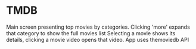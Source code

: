 # TMDB

Main screen presenting top movies by categories.
Clicking 'more' expands that category to show the full movies list
Selecting a movie shows its details, clicking a movie video opens that video.
App uses themoviedb API
